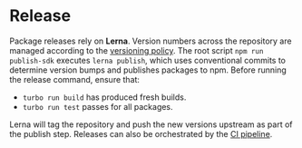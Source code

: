 # Release

Package releases rely on **Lerna**. Version numbers across the repository are
managed according to the [versioning policy](./versioning.md). The root script
`npm run publish-sdk` executes `lerna publish`, which uses conventional commits
to determine version bumps and publishes packages to npm. Before running the
release command, ensure that:

- `turbo run build` has produced fresh builds.
- `turbo run test` passes for all packages.

Lerna will tag the repository and push the new versions upstream as part of the
publish step. Releases can also be orchestrated by the
[CI pipeline](./ci.md).
